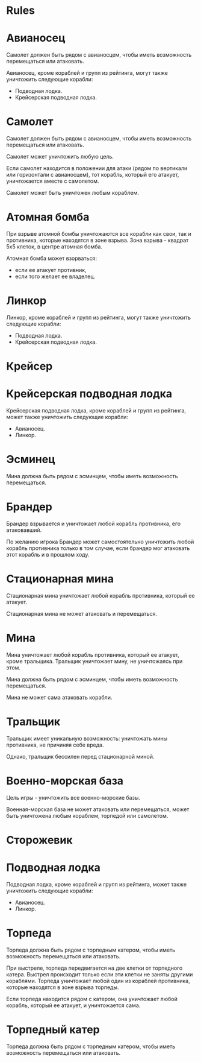 Rules
=======

Авианосец
=======

Самолет должен быть рядом с авианосцем, чтобы иметь возможность перемещаться или атаковать.

Авианосец, кроме кораблей и групп из рейтинга, могут также уничтожить следующие корабли:
- Подводная лодка.
- Крейсерская подводная лодка.

Самолет
=======

Самолет должен быть рядом с авианосцем, чтобы иметь возможность перемещаться или атаковать.

Самолет может уничтожить любую цель.

Если самолет находится в положении для атаки (рядом по вертикали или горизонтали с авианосцем), тот корабль, который его атакует, уничтожается вместе с самолетом.

Самолет может быть уничтожен любым кораблем.

Атомная бомба
=======

При взрыве атомной бомбы уничтожаются все корабли как свои, так и противника, которые находятся в зоне взрыва. Зона взрыва - квадрат 5x5 клеток, в центре атомная бомба.

Атомная бомба может взорваться:
- если ее атакует противник,
- если того желает ее владелец.

Линкор
=======

Линкор, кроме кораблей и групп из рейтинга, могут также уничтожить следующие корабли:
- Подводная лодка.
- Крейсерская подводная лодка.

Крейсер
=======

Крейсерская подводная лодка
=======

Крейсерская подводная лодка, кроме кораблей и групп из рейтинга, может также уничтожить следующие корабли:
- Авианосец.
- Линкор.

Эсминец
=======

Мина должна быть рядом с эсминцем, чтобы иметь возможность перемещаться.

Брандер
=======

Брандер взрывается и уничтожает любой корабль противника, его атаковавший.

По желанию игрока Брандер может самостоятельно уничтожить любой корабль противника только в том случае, если брандер мог атаковать этот корабль и в прошлом ходу.

Стационарная мина
=======

Стационарная мина уничтожает любой корабль противника, который ее атакует.

Стационарная мина не может атаковать и перемещаться.

Мина
=======

Мина уничтожает любой корабль противника, который ее атакует, кроме тральщика. Тральщик уничтожает мину, не уничтожаясь при этом.

Мина должна быть рядом с эсминцем, чтобы иметь возможность перемещаться.

Мина не может сама атаковать корабли.

Тральщик
=======

Тральщик имеет уникальную возможность: уничтожать мины противника, не причиняя себе вреда.

Однако, тральщик бессилен перед стационарной миной.

Военно-морская база
=======

Цель игры - уничтожить все военно-морские базы.

Военная-морская база не может атаковать или перемещаться, может быть уничтожена любым кораблем, торпедой или самолетом.

Сторожевик
=======

Подводная лодка
=======
Подводная лодка, кроме кораблей и групп из рейтинга, может также уничтожить следующие корабли:
- Авианосец.
- Линкор.

Торпеда
=======

Торпеда должна быть рядом с торпедным катером, чтобы иметь возможность перемещаться или атаковать.

При выстреле, торпеда передвигается на две клетки от торпедного катера. Выстрел происходит только если эти клетки не заняты другими кораблями.
Торпеда уничтожает любой один из кораблей противника, которые находятся в зоне взрыва торпеды.

Если торпеда находится рядом с катером, она уничтожает любой корабль, который ее атакует, и уничтожается сама.

Торпедный катер
=======

Торпеда должна быть рядом с торпедным катером, чтобы иметь возможность перемещаться или атаковать.